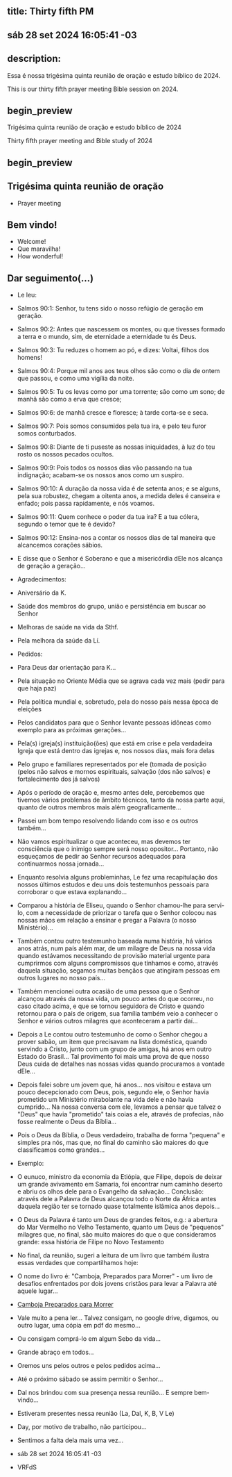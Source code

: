 ## title: Thirty fifth PM

## sáb 28 set 2024 16:05:41 -03

## description:

Essa é nossa trigésima quinta reunião de oração e estudo bíblico de 2024.

This is our thirty fifth prayer meeting Bible session on 2024.

## begin_preview

Trigésima quinta reunião de oração e estudo bíblico de 2024

Thirty fifth prayer meeting and Bible study of 2024

## begin_preview

## Trigésima quinta reunião de oração

- Prayer meeting

## Bem vindo!
- Welcome!
- Que maravilha!
- How wonderful!

## Dar seguimento(...)

- Le leu:

- Salmos 90:1: Senhor, tu tens sido o nosso refúgio de geração em geração.
- Salmos 90:2: Antes que nascessem os montes, ou que tivesses formado a terra e o mundo, sim, de eternidade a eternidade tu és Deus.
- Salmos 90:3: Tu reduzes o homem ao pó, e dizes: Voltai, filhos dos homens!
- Salmos 90:4: Porque mil anos aos teus olhos são como o dia de ontem que passou, e como uma vigília da noite.
- Salmos 90:5: Tu os levas como por uma torrente; são como um sono; de manhã são como a erva que cresce;
- Salmos 90:6: de manhã cresce e floresce; à tarde corta-se e seca.
- Salmos 90:7: Pois somos consumidos pela tua ira, e pelo teu furor somos conturbados.
- Salmos 90:8: Diante de ti puseste as nossas iniquidades, à luz do teu rosto os nossos pecados ocultos.
- Salmos 90:9: Pois todos os nossos dias vão passando na tua indignação; acabam-se os nossos anos como um suspiro.
- Salmos 90:10: A duração da nossa vida é de setenta anos; e se alguns, pela sua robustez, chegam a oitenta anos, a medida deles é canseira e enfado; pois passa rapidamente, e nós voamos.
- Salmos 90:11: Quem conhece o poder da tua ira? E a tua cólera, segundo o temor que te é devido?
- Salmos 90:12: Ensina-nos a contar os nossos dias de tal maneira que alcancemos corações sábios.

- E disse que o Senhor é Soberano e que a misericórdia dEle nos alcança de geração a geração...

- Agradecimentos:
- Aniversário da K.
- Saúde dos membros do grupo, união e persistência em buscar ao Senhor
- Melhoras de saúde na vida da Sthf.
- Pela melhora da saúde da Lí.

- Pedidos:
- Para Deus dar orientação para K...
- Pela situação no Oriente Média que se agrava cada vez mais (pedir para que haja paz)
- Pela política mundial e, sobretudo, pela do nosso país nessa época de eleições
- Pelos candidatos para que o Senhor levante pessoas idôneas como exemplo para as próximas gerações...
- Pela(s) igreja(s) instituição(ões) que está em crise e pela verdadeira Igreja que está dentro das igrejas e, nos nossos dias, mais fora delas
- Pelo grupo e familiares representados por ele (tomada de posição (pelos não salvos e mornos espirituais, salvação (dos não salvos) e fortalecimento dos já salvos)

- Após o período de oração e, mesmo antes dele, percebemos que tivemos vários problemas de âmbito técnicos, tanto da nossa parte aqui, quanto de outros membros mais além geograficamente...
- Passei um bom tempo resolvendo lidando com isso e os outros também...
- Não vamos espiritualizar o que aconteceu, mas devemos ter consciência que o inimigo sempre será nosso opositor... Portanto, não esqueçamos de pedir ao Senhor recursos adequados para continuarmos nossa jornada...

- Enquanto resolvia alguns probleminhas, Le fez uma recapitulação dos nossos últimos estudos e deu uns dois testemunhos pessoais para corroborar o que estava explanando...
- Comparou a história de Eliseu, quando o Senhor chamou-lhe para servi-lo, com a necessidade de priorizar o tarefa que o Senhor colocou nas nossas mãos em relação a ensinar e pregar a Palavra (o nosso Ministério)...
- Também contou outro testemunho baseada numa história, há vários anos atrás, num país além mar, de um milagre de Deus na nossa vida quando estávamos necessitando de provisão material urgente para cumprirmos com alguns compromissos que tínhamos e como, através daquela situação, segamos muitas bençãos que atingiram pessoas em outros lugares no nosso país...
- Também mencionei outra ocasião de uma pessoa que o Senhor alcançou através da nossa vida, um pouco antes do que ocorreu, no caso citado acima, e que se tornou seguidora de Cristo e quando retornou para o país de origem, sua família também veio a conhecer o Senhor e vários outros milagres que aconteceram a partir daí...
- Depois a Le contou outro testemunho de como o Senhor chegou a prover sabão, um item que precisavam na lista doméstica, quando servindo a Cristo, junto com um grupo de amigas, há anos em outro Estado do Brasil... Tal provimento foi mais uma prova de que nosso Deus cuida de detalhes nas nossas vidas quando procuramos a vontade dEle...
- Depois falei sobre um jovem que, há anos... nos visitou e estava um pouco decepcionado com Deus, pois, segundo ele, o Senhor havia prometido um Ministério mirabolante na vida dele e não havia cumprido... Na nossa conversa com ele, levamos a pensar que talvez o "Deus" que havia "prometido" tais coias a ele, através de profecias, não fosse realmente o Deus da Bíblia...
- Pois o Deus da Bíblia, o Deus verdadeiro, trabalha de forma "pequena" e simples pra nós, mas que, no final do caminho são maiores do que classificamos como grandes...
- Exemplo:
- O eunuco, ministro da economia da Etiópia, que Filipe, depois de deixar um grande avivamento em Samaria, foi encontrar num caminho deserto e abriu os olhos dele para o Evangelho da salvação... Conclusão: através dele a Palavra de Deus alcançou todo o Norte da África antes daquela região ter se tornado quase totalmente islâmica anos depois...
- O Deus da Palavra é tanto um Deus de grandes feitos, e.g.: a abertura do Mar Vermelho no Velho Testamento, quanto um Deus de "pequenos" milagres que, no final, são muito maiores do que o que consideramos grande: essa história de Filipe no Novo Testamento

- No final, da reunião, sugeri a leitura de um livro que também ilustra essas verdades que compartilhamos hoje:
- O nome do livro é: "Camboja, Preparados para Morrer" - um livro de desafios enfrentados por dois jovens cristãos para levar a Palavra até aquele lugar...
- [Camboja Preparados para Morrer](https://ocristaocontemporaneo.blogspot.com/2014/04/camboja-preparados-para-morrer-resenha.html)
- Vale muito a pena ler... Talvez consigam, no google drive, digamos, ou outro lugar, uma cópia em pdf do mesmo...
- Ou consigam comprá-lo em algum Sebo da vida...

- Grande abraço em todos...
- Oremos uns pelos outros e pelos pedidos acima...
- Até o próximo sábado se assim permitir o Senhor...

- Dal nos brindou com sua presença nessa reunião... E sempre bem-vindo...
- Estiveram presentes nessa reunião (La, Dal, K, B, V  Le)
- Day, por motivo de trabalho, não participou...
- Sentimos a falta dela mais uma vez...

- sáb 28 set 2024 16:05:41 -03
- VRFdS
